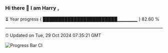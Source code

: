 ### Hi there 👋 I am Harry , 

⏳ Year progress { ████████████████████████▁▁▁▁▁▁ } 82.60 %

---

⏰ Updated on Tue, 29 Oct 2024 07:35:21 GMT

![Progress Bar CI](https://github.com/duykhang68/duykhang68/workflows/Progress%20Bar%20CI/badge.svg)
